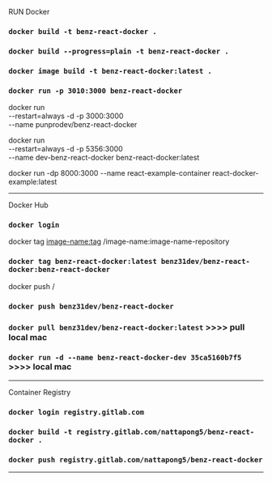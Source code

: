 RUN Docker

### `docker build -t benz-react-docker .`
### `docker build --progress=plain -t benz-react-docker .`
### `docker image build -t benz-react-docker:latest .`
### `docker run -p 3010:3000 benz-react-docker`

  docker run \
    --restart=always -d -p 3000:3000 \
    --name punprodev/benz-react-docker


docker run \
  --restart=always -d -p 5356:3000 \
  --name dev-benz-react-docker benz-react-docker:latest

docker run -dp 8000:3000 --name react-example-container react-docker-example:latest

*********************************************

Docker Hub

### `docker login`
docker tag <image-name:tag> <your-repository>/image-name:image-name-repository
### `docker tag benz-react-docker:latest benz31dev/benz-react-docker:benz-react-docker`
docker push <repository>/<tag>
### `docker push benz31dev/benz-react-docker`
### `docker pull benz31dev/benz-react-docker:latest` >>>> pull local mac
### `docker run -d --name benz-react-docker-dev 35ca5160b7f5`  >>>> local mac

*********************************************
Container Registry

### `docker login registry.gitlab.com`
### `docker build -t registry.gitlab.com/nattapong5/benz-react-docker .`
### `docker push registry.gitlab.com/nattapong5/benz-react-docker`

*********************************************


